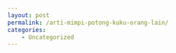 ```yaml
---
layout: post
permalink: /arti-mimpi-potong-kuku-orang-lain/
categories:
    - Uncategorized
---
```


